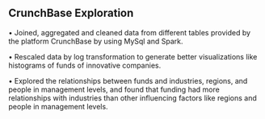 ## CrunchBase Exploration

• Joined, aggregated and cleaned data from different tables provided by the platform CrunchBase by using MySql and Spark. 

• Rescaled data by log transformation to generate better visualizations like histograms of funds of innovative companies.

• Explored the relationships between funds and industries, regions, and people in management levels, and found that funding had more relationships with industries than other influencing factors like regions and people in management levels. 
